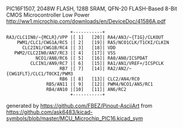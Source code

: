 PIC16F1507, 2048W FLASH, 128B SRAM, QFN-20
FLASH-Based 8-Bit CMOS Microcontroller Low Power
http://ww1.microchip.com/downloads/en/DeviceDoc/41586A.pdf


	                        +-----------+
	RA3/CLC1IN0/~{MCLR}/VPP |[ 1]   [20]| RA4/AN3/~{T1G}/CLKOUT
	    PWM1/CLC1/CWG1A/RC5 |[ 2]   [19]| RA5/NCO1CLK/T1CKI/CLKIN
	      CLC2IN1/CWG1B/RC4 |[ 3]   [18]| VDD
	   PWM2/CLC2IN0/AN7/RC3 |[ 4]   [17]| VSS
	           NCO1/AN8/RC6 |[ 5]   [16]| RA0/AN0/ICSPDAT
	         CLCIN1/AN9/RC7 |[ 6]   [15]| RA1/AN1/VREF+/ICSPCLK
	                    RB7 |[ 7]   [14]| RA2/AN2/~{CWG1FLT}/CLC1/T0CKI/PWM3
	                    RB6 |[ 8]   [13]| CLC2/AN4/RC0
	               RB5/AN11 |[ 9]   [12]| PWM4/NCO1/AN5/RC1
	               RB4/AN10 |[10]   [11]| AN6/RC2
	                        +-----------+


generated by https://github.com/FBEZ/Pinout-AsciiArt from https://github.com/ask6483/kicad-symbols/blob/master/MCU_Microchip_PIC16.kicad_sym